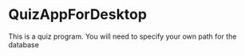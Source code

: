 # QuizAppForDesktop
This is a quiz program.
    You will need to specify your own path for the database

